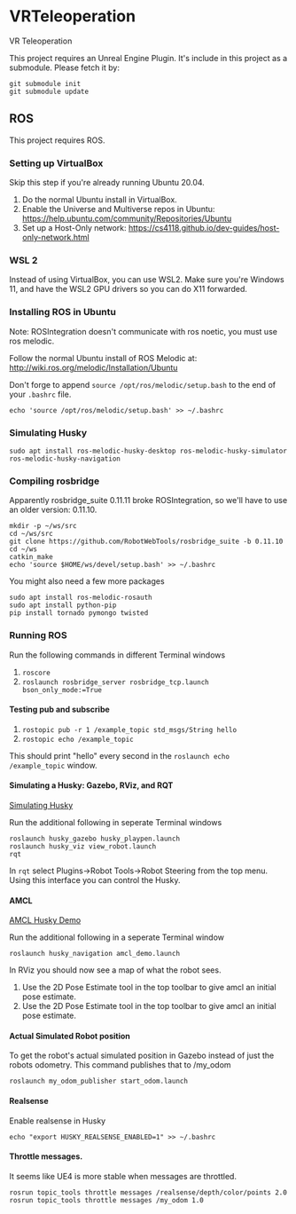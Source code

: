 VRTeleoperation
===============

VR Teleoperation

This project requires an Unreal Engine Plugin. It's include in this project as a submodule. Please fetch it by:

```
git submodule init
git submodule update
```

ROS
---

This project requires ROS.

### Setting up VirtualBox

Skip this step if you're already running Ubuntu 20.04.

1. Do the normal Ubuntu install in VirtualBox.
2. Enable the Universe and Multiverse repos in Ubuntu: https://help.ubuntu.com/community/Repositories/Ubuntu
3. Set up a Host-Only network: https://cs4118.github.io/dev-guides/host-only-network.html

### WSL 2

Instead of using VirtualBox, you can use WSL2. Make sure you're Windows 11, and have the WSL2 GPU drivers so you can do X11 forwarded.

### Installing ROS in Ubuntu

Note: ROSIntegration doesn't communicate with ros noetic, you must use ros melodic.

Follow the normal Ubuntu install of ROS Melodic at: http://wiki.ros.org/melodic/Installation/Ubuntu

Don't forge to append `source /opt/ros/melodic/setup.bash` to the end of your `.bashrc` file.

```
echo 'source /opt/ros/melodic/setup.bash' >> ~/.bashrc
```

### Simulating Husky

```
sudo apt install ros-melodic-husky-desktop ros-melodic-husky-simulator ros-melodic-husky-navigation
```

### Compiling rosbridge

Apparently rosbridge_suite 0.11.11 broke ROSIntegration, so we'll have to use an older version: 0.11.10.

```
mkdir -p ~/ws/src
cd ~/ws/src
git clone https://github.com/RobotWebTools/rosbridge_suite -b 0.11.10
cd ~/ws
catkin_make
echo 'source $HOME/ws/devel/setup.bash' >> ~/.bashrc
```

You might also need a few more packages
```
sudo apt install ros-melodic-rosauth
sudo apt install python-pip
pip install tornado pymongo twisted
```

### Running ROS

Run the following commands in different Terminal windows

1. `roscore`
2. `roslaunch rosbridge_server rosbridge_tcp.launch bson_only_mode:=True`

#### Testing pub and subscribe

1. `rostopic pub -r 1 /example_topic std_msgs/String hello`
2. `rostopic echo /example_topic`

This should print "hello" every second in the `roslaunch echo /example_topic` window.

#### Simulating a Husky: Gazebo, RViz, and RQT

[Simulating Husky](http://wiki.ros.org/husky_gazebo/Tutorials/Simulating%20Husky)

Run the additional following in seperate Terminal windows

```
roslaunch husky_gazebo husky_playpen.launch
roslaunch husky_viz view_robot.launch
rqt
```

In `rqt` select Plugins->Robot Tools->Robot Steering from the top menu. Using this interface you can control the Husky.

#### AMCL

[AMCL Husky Demo](http://wiki.ros.org/husky_navigation/Tutorials/Husky%20AMCL%20Demo)

Run the additional following in a seperate Terminal window

```
roslaunch husky_navigation amcl_demo.launch
```

In RViz you should now see a map of what the robot sees.

1. Use the 2D Pose Estimate tool in the top toolbar to give amcl an initial pose estimate.
2. Use the 2D Pose Estimate tool in the top toolbar to give amcl an initial pose estimate.


#### Actual Simulated Robot position

To get the robot's actual simulated position in Gazebo instead of just the robots odometry. This command publishes that to /my_odom

```
roslaunch my_odom_publisher start_odom.launch
```

#### Realsense

Enable realsense in Husky

```
echo "export HUSKY_REALSENSE_ENABLED=1" >> ~/.bashrc
```

#### Throttle messages.

It seems like UE4 is more stable when messages are throttled.

```
rosrun topic_tools throttle messages /realsense/depth/color/points 2.0
rosrun topic_tools throttle messages /my_odom 1.0
```

